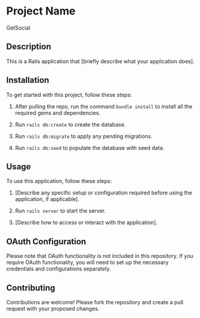 # Project Name

GetSocial

## Description

This is a Rails application that [briefly describe what your application does].

## Installation

To get started with this project, follow these steps:

1. After pulling the repo, run the command `bundle install` to install all the required gems and dependencies.

2. Run `rails db:create` to create the database.

3. Run `rails db:migrate` to apply any pending migrations.

4. Run `rails db:seed` to populate the database with seed data.

## Usage

To use this application, follow these steps:

1. [Describe any specific setup or configuration required before using the application, if applicable].

2. Run `rails server` to start the server.

3. [Describe how to access or interact with the application].

## OAuth Configuration

Please note that OAuth functionality is not included in this repository. If you require OAuth functionality, you will need to set up the necessary credentials and configurations separately.

## Contributing

Contributions are welcome! Please fork the repository and create a pull request with your proposed changes.
